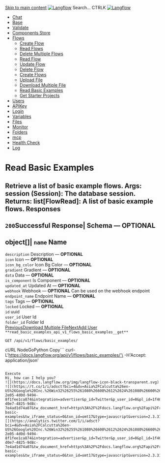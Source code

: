 [Skip to main content](https://docs.langflow.org/api/<#__docusaurus_skipToContent_fallback>)
[![Langflow](https://docs.langflow.org/img/langflow-logo-black.svg)](https://docs.langflow.org/api/</>)
[](https://docs.langflow.org/api/<https:/github.com/langflow-ai/langflow>)[](https://docs.langflow.org/api/<https:/twitter.com/langflow_ai>)[](https://docs.langflow.org/api/<https:/discord.gg/EqksyE2EX9>)
Search...
CTRLK
[![Langflow](https://docs.langflow.org/img/langflow-logo-black.svg)](https://docs.langflow.org/api/</>)
  * [Chat](https://docs.langflow.org/api/<#>)
  * [Base](https://docs.langflow.org/api/<#>)
  * [Validate](https://docs.langflow.org/api/<#>)
  * [Components Store](https://docs.langflow.org/api/<#>)
  * [Flows](https://docs.langflow.org/api/<#>)
    * [Create Flow](https://docs.langflow.org/api/</api/create-flow>)
    * [Read Flows](https://docs.langflow.org/api/</api/read-flows>)
    * [Delete Multiple Flows](https://docs.langflow.org/api/</api/delete-multiple-flows>)
    * [Read Flow](https://docs.langflow.org/api/</api/read-flow>)
    * [Update Flow](https://docs.langflow.org/api/</api/update-flow>)
    * [Delete Flow](https://docs.langflow.org/api/</api/delete-flow>)
    * [Create Flows](https://docs.langflow.org/api/</api/create-flows>)
    * [Upload File](https://docs.langflow.org/api/</api/upload-file>)
    * [Download Multiple File](https://docs.langflow.org/api/</api/download-multiple-file>)
    * [Read Basic Examples](https://docs.langflow.org/api/</api/read-basic-examples>)
    * [Get Starter Projects](https://docs.langflow.org/api/</api/get-starter-projects>)
  * [Users](https://docs.langflow.org/api/<#>)
  * [APIKey](https://docs.langflow.org/api/<#>)
  * [Login](https://docs.langflow.org/api/<#>)
  * [Variables](https://docs.langflow.org/api/<#>)
  * [Files](https://docs.langflow.org/api/<#>)
  * [Monitor](https://docs.langflow.org/api/<#>)
  * [Folders](https://docs.langflow.org/api/<#>)
  * [mcp](https://docs.langflow.org/api/<#>)
  * [Health Check](https://docs.langflow.org/api/<#>)
  * [Log](https://docs.langflow.org/api/<#>)


# Read Basic Examples
Retrieve a list of basic example flows.
Args: session (Session): The database session.
Returns: list[FlowRead]: A list of basic example flows.
Responses  
---  
`200`Successful Response| Schema  — **OPTIONAL**  
---  
object[]| `name` Name  
---  
`description` Description — **OPTIONAL**  
`icon` Icon — **OPTIONAL**  
`icon_bg_color` Icon Bg Color — **OPTIONAL**  
`gradient` Gradient — **OPTIONAL**  
`data` Data — **OPTIONAL**  
`is_component` Is Component — **OPTIONAL**  
`updated_at` Updated At — **OPTIONAL**  
`webhook` Webhook — **OPTIONAL** Can be used on the webhook endpoint  
`endpoint_name` Endpoint Name — **OPTIONAL**  
`tags` Tags — **OPTIONAL**  
`locked` Locked — **OPTIONAL**  
`id` uuid  
`user_id` User Id  
`folder_id` Folder Id  
[PreviousDownload Multiple File](https://docs.langflow.org/api/</api/download-multiple-file>)[NextAdd User](https://docs.langflow.org/api/</api/add-user>)
`**read_basic_examples_api_v1_flows_basic_examples__get**`
```
GET /api/v1/flows/basic_examples/
```

cURL NodeGoPython
Copy```
curl-L'https://docs.langflow.org/api/v1/flows/basic_examples/'\
-H'Accept: application/json'

```

Execute
Hi, how can I help you?
![](https://docs.langflow.org/img/langflow-icon-black-transparent.svg)
![](https://t.co/1/i/adsct?bci=4&dv=Asia%2FCalcutta%26en-US%26Google%20Inc.%26Win32%26255%261080%26600%2612%2624%261080%26600%260%26na&eci=3&event=%7B%7D&event_id=3c043a4f-2e05-4d0d-9494-8f1fee1ca874&integration=advertiser&p_id=Twitter&p_user_id=0&pl_id=1f469b00-d0e7-4825-9d8c-7e4ad1d74a07&tw_document_href=https%3A%2F%2Fdocs.langflow.org%2Fapi%2Fread-basic-examples&tw_iframe_status=0&txn_id=omt17&type=javascript&version=2.3.31)![](https://analytics.twitter.com/1/i/adsct?bci=4&dv=Asia%2FCalcutta%26en-US%26Google%20Inc.%26Win32%26255%261080%26600%2612%2624%261080%26600%260%26na&eci=3&event=%7B%7D&event_id=3c043a4f-2e05-4d0d-9494-8f1fee1ca874&integration=advertiser&p_id=Twitter&p_user_id=0&pl_id=1f469b00-d0e7-4825-9d8c-7e4ad1d74a07&tw_document_href=https%3A%2F%2Fdocs.langflow.org%2Fapi%2Fread-basic-examples&tw_iframe_status=0&txn_id=omt17&type=javascript&version=2.3.31)
